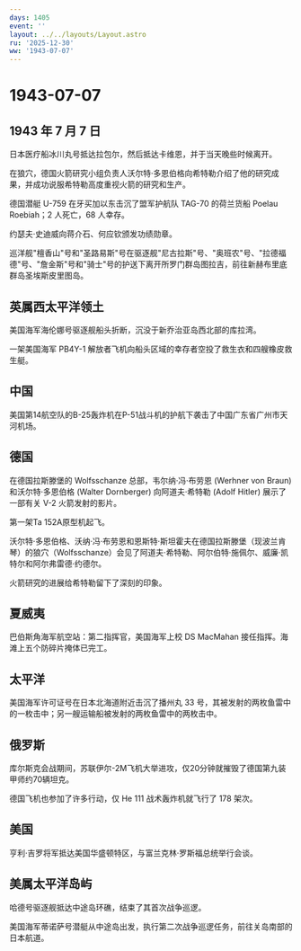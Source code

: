 ```yaml
---
days: 1405
event: ''
layout: ../../layouts/Layout.astro
ru: '2025-12-30'
ww: '1943-07-07'
---
```


# 1943-07-07

## 1943 年 7 月 7 日

日本医疗船冰川丸号抵达拉包尔，然后抵达卡维恩，并于当天晚些时候离开。

在狼穴，德国火箭研究小组负责人沃尔特·多恩伯格向希特勒介绍了他的研究成果，并成功说服希特勒高度重视火箭的研究和生产。

德国潜艇 U-759 在牙买加以东击沉了盟军护航队 TAG-70 的荷兰货船 Poelau
Roebiah；2 人死亡，68 人幸存。

约瑟夫·史迪威向蒋介石、何应钦颁发功绩勋章。

巡洋舰"檀香山"号和"圣路易斯"号在驱逐舰"尼古拉斯"号、"奥班农"号、"拉德福德"号、"詹金斯"号和"骑士"号的护送下离开所罗门群岛图拉吉，前往新赫布里底群岛圣埃斯皮里图岛。

## 英属西太平洋领土

美国海军海伦娜号驱逐舰船头折断，沉没于新乔治亚岛西北部的库拉湾。

一架美国海军 PB4Y-1
解放者飞机向船头区域的幸存者空投了救生衣和四艘橡皮救生艇。

## 中国

美国第14航空队的B-25轰炸机在P-51战斗机的护航下袭击了中国广东省广州市天河机场。

## 德国

在德国拉斯滕堡的 Wolfsschanze 总部，韦尔纳·冯·布劳恩 (Werhner von Braun)
和沃尔特·多恩伯格 (Walter Dornberger) 向阿道夫·希特勒 (Adolf Hitler)
展示了一部有关 V-2 火箭发射的影片。

第一架Ta 152A原型机起飞。

沃尔特·多恩伯格、沃纳·冯·布劳恩和恩斯特·斯坦霍夫在德国拉斯滕堡（现波兰肯琴）的狼穴（Wolfsschanze）会见了阿道夫·希特勒、阿尔伯特·施佩尔、威廉·凯特尔和阿尔弗雷德·约德尔。

火箭研究的进展给希特勒留下了深刻的印象。

## 夏威夷

巴伯斯角海军航空站：第二指挥官，美国海军上校 DS MacMahan
接任指挥。海滩上五个防碎片掩体已完工。

## 太平洋

美国海军许可证号在日本北海道附近击沉了播州丸 33
号，其被发射的两枚鱼雷中的一枚击中；另一艘运输船被发射的两枚鱼雷中的两枚击中。

## 俄罗斯

库尔斯克会战期间，苏联伊尔-2M飞机大举进攻，仅20分钟就摧毁了德国第九装甲师约70辆坦克。

德国飞机也参加了许多行动，仅 He 111 战术轰炸机就飞行了 178 架次。

## 美国

亨利·吉罗将军抵达美国华盛顿特区，与富兰克林·罗斯福总统举行会谈。

## 美属太平洋岛屿

哈德号驱逐舰抵达中途岛环礁，结束了其首次战争巡逻。

美国海军蒂诺萨号潜艇从中途岛出发，执行第二次战争巡逻任务，前往关岛南部的日本航道。